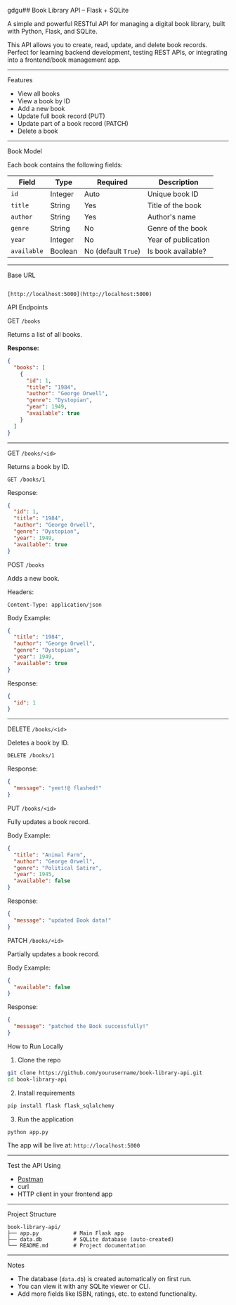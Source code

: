 gdgu## Book Library API – Flask + SQLite

A simple and powerful RESTful API for managing a digital book library, built with Python, Flask, and SQLite.

This API allows you to create, read, update, and delete book records.  
Perfect for learning backend development, testing REST APIs, or integrating into a frontend/book management app.

---
 Features

-  View all books
-  View a book by ID
-  Add a new book
-  Update full book record (PUT)
-  Update part of a book record (PATCH)
-  Delete a book

---

Book Model

Each book contains the following fields:

| Field     | Type     | Required | Description              |
|-----------|----------|----------|--------------------------|
| `id`      | Integer  | Auto     | Unique book ID           |
| `title`   | String   | Yes      | Title of the book        |
| `author`  | String   | Yes      | Author's name            |
| `genre`   | String   | No       | Genre of the book        |
| `year`    | Integer  | No       | Year of publication      |
| `available` | Boolean | No (default `True`) | Is book available? |

---

Base URL

```

[http://localhost:5000](http://localhost:5000)

````


 API Endpoints

GET `/books`

Returns a list of all books.

**Response:**
```json
{
  "books": [
    {
      "id": 1,
      "title": "1984",
      "author": "George Orwell",
      "genre": "Dystopian",
      "year": 1949,
      "available": true
    }
  ]
}
````

---

 GET `/books/<id>`

Returns a book by ID.

```http
GET /books/1
```

Response:

```json
{
  "id": 1,
  "title": "1984",
  "author": "George Orwell",
  "genre": "Dystopian",
  "year": 1949,
  "available": true
}
```


POST `/books`

Adds a new book.

Headers:

```
Content-Type: application/json
```

Body Example:

```json
{
  "title": "1984",
  "author": "George Orwell",
  "genre": "Dystopian",
  "year": 1949,
  "available": true
}
```

Response:

```json
{
  "id": 1
}
```

---

 DELETE `/books/<id>`

Deletes a book by ID.

```http
DELETE /books/1
```

Response:

```json
{
  "message": "yeet!@ flashed!"
}
```



 PUT `/books/<id>`

Fully updates a book record.

Body Example:

```json
{
  "title": "Animal Farm",
  "author": "George Orwell",
  "genre": "Political Satire",
  "year": 1945,
  "available": false
}
```

Response:

```json
{
  "message": "updated Book data!"
}
```



PATCH `/books/<id>`

Partially updates a book record.

Body Example:

```json
{
  "available": false
}
```

Response:

```json
{
  "message": "patched the Book successfully!"
}
```


 How to Run Locally

1. Clone the repo

```bash
git clone https://github.com/yourusername/book-library-api.git
cd book-library-api
```

 2. Install requirements

```bash
pip install flask flask_sqlalchemy
```

3. Run the application

```bash
python app.py
```

The app will be live at:
`http://localhost:5000`

---

 Test the API Using

* [Postman](https://www.postman.com/)
* curl
* HTTP client in your frontend app

---

 Project Structure

```
book-library-api/
├── app.py           # Main Flask app
├── data.db          # SQLite database (auto-created)
└── README.md        # Project documentation
```

---

 Notes

* The database (`data.db`) is created automatically on first run.
* You can view it with any SQLite viewer or CLI.
* Add more fields like ISBN, ratings, etc. to extend functionality.



